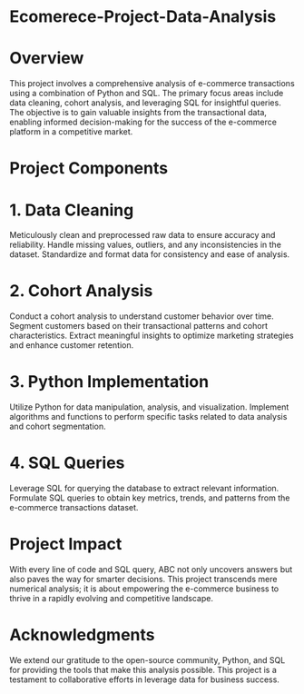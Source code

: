 # Ecomerece-Project-Data-Analysis
# Overview
This project involves a comprehensive analysis of e-commerce transactions using a combination of Python and SQL. The primary focus areas include data cleaning, cohort analysis, and leveraging SQL for insightful queries. The objective is to gain valuable insights from the transactional data, enabling informed decision-making for the success of the e-commerce platform in a competitive market.
# Project Components
# 1. Data Cleaning
Meticulously clean and preprocessed raw data to ensure accuracy and reliability.
Handle missing values, outliers, and any inconsistencies in the dataset.
Standardize and format data for consistency and ease of analysis.
# 2. Cohort Analysis
Conduct a cohort analysis to understand customer behavior over time.
Segment customers based on their transactional patterns and cohort characteristics.
Extract meaningful insights to optimize marketing strategies and enhance customer retention.
# 3. Python Implementation
Utilize Python for data manipulation, analysis, and visualization.
Implement algorithms and functions to perform specific tasks related to data analysis and cohort segmentation.
# 4. SQL Queries
Leverage SQL for querying the database to extract relevant information.
Formulate SQL queries to obtain key metrics, trends, and patterns from the e-commerce transactions dataset.
# Project Impact
With every line of code and SQL query, ABC not only uncovers answers but also paves the way for smarter decisions. This project transcends mere numerical analysis; it is about empowering the e-commerce business to thrive in a rapidly evolving and competitive landscape.
# Acknowledgments
We extend our gratitude to the open-source community, Python, and SQL for providing the tools that make this analysis possible. This project is a testament to collaborative efforts in leverage data for business success.
